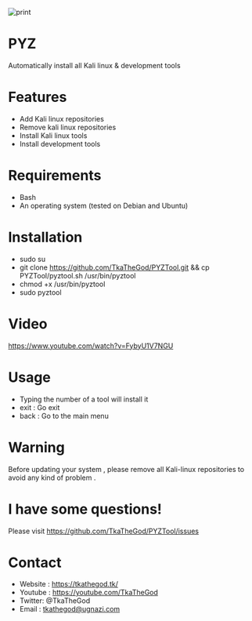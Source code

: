![print](https://user-images.githubusercontent.com/47615360/57086217-199b8580-6cd4-11e9-907f-f269e19bcabc.png)

# PYZ
Automatically install all Kali linux & development tools

# Features
- Add Kali linux repositories
- Remove kali linux repositories
- Install Kali linux tools
- Install development tools

# Requirements
- Bash
- An operating system (tested on Debian and Ubuntu)

# Installation
- sudo su
- git clone https://github.com/TkaTheGod/PYZTool.git && cp PYZTool/pyztool.sh /usr/bin/pyztool
- chmod +x /usr/bin/pyztool
- sudo pyztool 

# Video
https://www.youtube.com/watch?v=FybyU1V7NGU

# Usage
- Typing the number of a tool will install it
- exit : Go exit
- back : Go to the main menu

# Warning
Before updating your system , please remove all Kali-linux repositories to avoid any kind of problem .

# I have some questions!

Please visit https://github.com/TkaTheGod/PYZTool/issues

# Contact
- Website : https://tkathegod.tk/
- Youtube : https://youtube.com/TkaTheGod
- Twitter: @TkaTheGod
- Email : tkathegod@ugnazi.com

